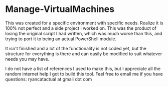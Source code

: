 # Manage-VirtualMachines

This was created for a specific environment with specific needs. Realize it is 100% not perfect and a side project I worked on. This was the product of losing the original script I had written, which was much worse than this, and trying to port it to being an actual PowerShell module.

It isn't finished and a lot of the functionality is not coded yet, but the structure for everything is there and can easily be modified to suit whatever needs you may have.

I do not have a list of references I used to make this, but I appreciate all the random internet help I got to build this tool. Feel free to email me if you have questions: ryancatactual at gmail dot com
